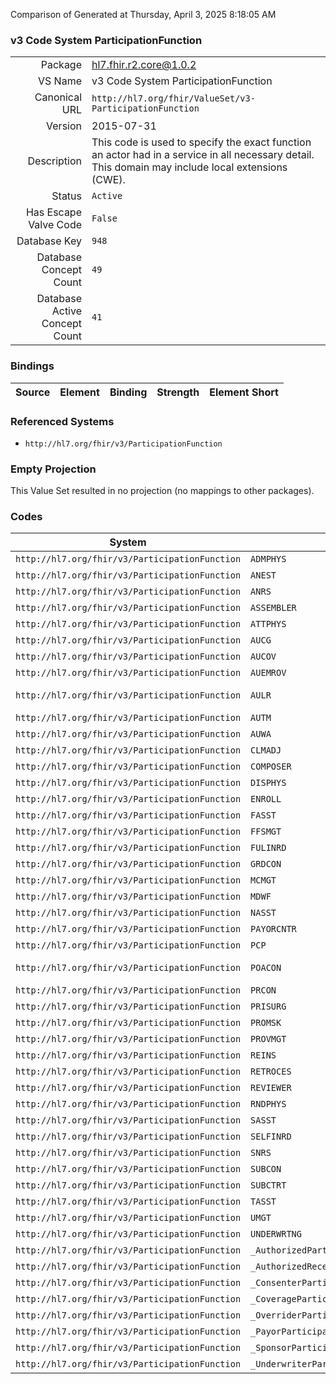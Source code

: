 Comparison of 
Generated at Thursday, April 3, 2025 8:18:05 AM

### v3 Code System ParticipationFunction

|      |     |
| ---: | --- |
| Package | hl7.fhir.r2.core@1.0.2 |
| VS Name | v3 Code System ParticipationFunction |
| Canonical URL | `http://hl7.org/fhir/ValueSet/v3-ParticipationFunction` |
| Version | 2015-07-31 |
| Description | This code is used to specify the exact function an actor had in a service in all necessary detail. This domain may include local extensions (CWE). |
| Status | `Active` |
| Has Escape Valve Code | `False` |
| Database Key | `948` |
| Database Concept Count | `49` |
| Database Active Concept Count | `41` |
### Bindings

| Source | Element | Binding | Strength | Element Short |
| ------ | ------- | ------- | -------- | ------------- |

### Referenced Systems

* `http://hl7.org/fhir/v3/ParticipationFunction`
### Empty Projection

This Value Set resulted in no projection (no mappings to other packages).

### Codes

| System | Code | Display |
| ------ | ---- | ------- |
| `http://hl7.org/fhir/v3/ParticipationFunction` | `ADMPHYS` | admitting physician |
| `http://hl7.org/fhir/v3/ParticipationFunction` | `ANEST` | anesthesist |
| `http://hl7.org/fhir/v3/ParticipationFunction` | `ANRS` | anesthesia nurse |
| `http://hl7.org/fhir/v3/ParticipationFunction` | `ASSEMBLER` | assembly software |
| `http://hl7.org/fhir/v3/ParticipationFunction` | `ATTPHYS` | attending physician |
| `http://hl7.org/fhir/v3/ParticipationFunction` | `AUCG` | caregiver information receiver |
| `http://hl7.org/fhir/v3/ParticipationFunction` | `AUCOV` | consent overrider |
| `http://hl7.org/fhir/v3/ParticipationFunction` | `AUEMROV` | emergency overrider |
| `http://hl7.org/fhir/v3/ParticipationFunction` | `AULR` | legitimate relationship information receiver |
| `http://hl7.org/fhir/v3/ParticipationFunction` | `AUTM` | care team information receiver |
| `http://hl7.org/fhir/v3/ParticipationFunction` | `AUWA` | work area information receiver |
| `http://hl7.org/fhir/v3/ParticipationFunction` | `CLMADJ` | claims adjudication |
| `http://hl7.org/fhir/v3/ParticipationFunction` | `COMPOSER` | composer software |
| `http://hl7.org/fhir/v3/ParticipationFunction` | `DISPHYS` | discharging physician |
| `http://hl7.org/fhir/v3/ParticipationFunction` | `ENROLL` | enrollment broker |
| `http://hl7.org/fhir/v3/ParticipationFunction` | `FASST` | first assistant surgeon |
| `http://hl7.org/fhir/v3/ParticipationFunction` | `FFSMGT` | ffs management |
| `http://hl7.org/fhir/v3/ParticipationFunction` | `FULINRD` | fully insured |
| `http://hl7.org/fhir/v3/ParticipationFunction` | `GRDCON` | legal guardian consent author |
| `http://hl7.org/fhir/v3/ParticipationFunction` | `MCMGT` | managed care management |
| `http://hl7.org/fhir/v3/ParticipationFunction` | `MDWF` | midwife |
| `http://hl7.org/fhir/v3/ParticipationFunction` | `NASST` | nurse assistant |
| `http://hl7.org/fhir/v3/ParticipationFunction` | `PAYORCNTR` | payor contracting |
| `http://hl7.org/fhir/v3/ParticipationFunction` | `PCP` | primary care physician |
| `http://hl7.org/fhir/v3/ParticipationFunction` | `POACON` | healthcare power of attorney consent author |
| `http://hl7.org/fhir/v3/ParticipationFunction` | `PRCON` | personal representative consent author |
| `http://hl7.org/fhir/v3/ParticipationFunction` | `PRISURG` | primary surgeon |
| `http://hl7.org/fhir/v3/ParticipationFunction` | `PROMSK` | authorized provider masking author |
| `http://hl7.org/fhir/v3/ParticipationFunction` | `PROVMGT` | provider management |
| `http://hl7.org/fhir/v3/ParticipationFunction` | `REINS` | reinsures |
| `http://hl7.org/fhir/v3/ParticipationFunction` | `RETROCES` | retrocessionaires |
| `http://hl7.org/fhir/v3/ParticipationFunction` | `REVIEWER` | reviewer |
| `http://hl7.org/fhir/v3/ParticipationFunction` | `RNDPHYS` | rounding physician |
| `http://hl7.org/fhir/v3/ParticipationFunction` | `SASST` | second assistant surgeon |
| `http://hl7.org/fhir/v3/ParticipationFunction` | `SELFINRD` | self insured |
| `http://hl7.org/fhir/v3/ParticipationFunction` | `SNRS` | scrub nurse |
| `http://hl7.org/fhir/v3/ParticipationFunction` | `SUBCON` | subject of consent author |
| `http://hl7.org/fhir/v3/ParticipationFunction` | `SUBCTRT` | subcontracting risk |
| `http://hl7.org/fhir/v3/ParticipationFunction` | `TASST` | third assistant |
| `http://hl7.org/fhir/v3/ParticipationFunction` | `UMGT` | utilization management |
| `http://hl7.org/fhir/v3/ParticipationFunction` | `UNDERWRTNG` | underwriting |
| `http://hl7.org/fhir/v3/ParticipationFunction` | `_AuthorizedParticipationFunction` | AuthorizedParticipationFunction |
| `http://hl7.org/fhir/v3/ParticipationFunction` | `_AuthorizedReceiverParticipationFunction` | AuthorizedReceiverParticipationFunction |
| `http://hl7.org/fhir/v3/ParticipationFunction` | `_ConsenterParticipationFunction` | ConsenterParticipationFunction |
| `http://hl7.org/fhir/v3/ParticipationFunction` | `_CoverageParticipationFunction` | CoverageParticipationFunction |
| `http://hl7.org/fhir/v3/ParticipationFunction` | `_OverriderParticipationFunction` | OverriderParticipationFunction |
| `http://hl7.org/fhir/v3/ParticipationFunction` | `_PayorParticipationFunction` | PayorParticipationFunction |
| `http://hl7.org/fhir/v3/ParticipationFunction` | `_SponsorParticipationFunction` | SponsorParticipationFunction |
| `http://hl7.org/fhir/v3/ParticipationFunction` | `_UnderwriterParticipationFunction` | UnderwriterParticipationFunction |
